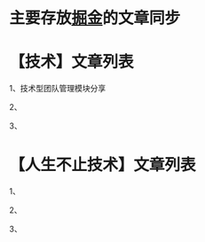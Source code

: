 # 主要存放[掘金](https://juejin.cn/user/1741228277763278)的文章同步

# 【技术】文章列表 

  1、技术型团队管理模块分享
  
  2、
  
  3、
  

# 【人生不止技术】文章列表 

  1、
  
  2、
  
  3、
  
